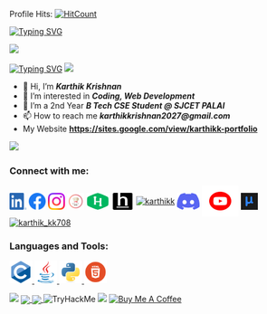 Profile Hits:     [![HitCount](https://hits.dwyl.com/iamkarthik2004/iamkarthik2004.svg?style=flat-square)](http://hits.dwyl.com/iamkarthik2004/iamkarthik2004)



<!---
iamkarthik2004/iamkarthik2004 is a ✨ special ✨ repository because its `README.md` (this file) appears on your GitHub profile.
You can click the Preview link to take a look at your changes.
--->

[![Typing SVG](https://readme-typing-svg.demolab.com?font=Bungee+Spice&size=30&pause=1000&center=true&vCenter=true&width=435&lines=Hi+%F0%9F%91%8B%2C+I'm+KarthiK)](https://git.io/typing-svg)

<!---Light Code--->
<img src="https://user-images.githubusercontent.com/73097560/115834477-dbab4500-a447-11eb-908a-139a6edaec5c.gif"/>

<!---Text Animation--->
<a href="https://git.io/typing-svg"><img src="https://readme-typing-svg.demolab.com?font=Jersey+25+Charted&size=30&pause=1000&color=EBF727&random=false&width=435&lines=Studying+in+SJCET+PALAI.......;CSE+Student+%F0%9F%91%A8%E2%80%8D%F0%9F%92%BB;I+Love+%E2%9D%A4%EF%B8%8F+Programming;Passionate+in+Web++Development" alt="Typing SVG" /></a>
<img src="https://user-images.githubusercontent.com/73097560/115834477-dbab4500-a447-11eb-908a-139a6edaec5c.gif"/>

- 👋 Hi, I’m **_Karthik Krishnan_**
- 👀 I’m interested in _**Coding, Web Development**_
- 🌱 I’m a 2nd Year **_B Tech CSE Student @ SJCET PALAI_**
- 📫 How to reach me **_karthikkrishnan2027@gmail.com_**
- My Website **https://sites.google.com/view/karthikk-portfolio**
<img src="https://user-images.githubusercontent.com/73097560/115834477-dbab4500-a447-11eb-908a-139a6edaec5c.gif"/>

<p align="left">
</p>



<!---Connect With Me Tools--->
<h3 align="left">Connect with me:</h3>
<p align="left">
<a href="https://linkedin.com/in/karthik-krishnan-775682251" target="blank"><img align="center" src="linkedin.png" alt=karthik-krishnan-775682251" height="30" width="30" /></a>
<a href="https://fb.com/Karthik4002KK" target="blank"><img align="center" src="facebook.png" alt="kk4002" height="30" width="30" /></a>
  <a href="https://instagram.com/karthik_kk708" target="blank"><img align="center" src="instagram.png" alt="karthik_kk708" height="30" width="30" /></a>
<a href="https://www.codechef.com/users/karthik_kk2004" target="blank"><img align="center" src="codechef.png" alt="kkarthik" height="30" width="30" /></a>
<a href="https://www.hackerrank.com/karthikkrishna30" target="blank"><img align="center" src="HackerRank_logo.svg" alt="karthikkrishnan" height="30" width="40" /></a>
<a href="https://www.hackerearth.com" target="blank"><img align="center" src="hackerearth-svgrepo-com.svg" alt="@karthikkrishnan2004" height="30" width="40" /></a> 
<a href="https://www.geeksforgeeks.org/user/karthikkriqwlh" target="blank"><img align="center" src="https://upload.wikimedia.org/wikipedia/commons/thumb/4/43/GeeksforGeeks.svg/116px-GeeksforGeeks.svg.png?20200909192408" alt="karthikk" height="30" width="40" /></a>  
<a href="https://discord.gg/karthik_kk708" target="blank"><img align="center" src="Discord-Logo-Color.svg" alt="kk" height="30" width="40" /></a>
<a href="https://www.youtube.com/@Nature_Lens_Crafters" target="blank"><img align="center" src="ytlogo.png" alt="Karthik" height="55" width="65" /></a>
<a href="https://app.mulearn.org/profile/karthikkrishnan@mulearn" target="blank"><img align="center" src="mulearn_logo.png" alt="Karthik" height="30" width="30" /></a>
<a href="https://twitter.com/karthik_kk708" target="blank"><img align="center" src="https://raw.githubusercontent.com/rahuldkjain/github-profile-readme-generator/22064237dce9d9052582c108ace3c161b646dfd9/src/images/icons/Social/twitter.svg" alt="karthik_kk708" height="30" width="40" /></a>


<!---Language Tools--->

<h3 align="left">Languages and Tools:</h3>
<p align="left"> <a href="https://www.cprogramming.com/" target="_blank" rel="noreferrer"> <img src="https://raw.githubusercontent.com/devicons/devicon/master/icons/c/c-original.svg" alt="c" width="40" height="40"/> </a> <a href="https://www.java.com" target="_blank" rel="noreferrer"> <img src="https://raw.githubusercontent.com/devicons/devicon/master/icons/java/java-original.svg" alt="c" width="40" height="40"/> </a> <a href="https://www.python.org" target="_blank" rel="noreferrer"> <img src="https://raw.githubusercontent.com/devicons/devicon/master/icons/python/python-original.svg" alt="python" width="40" height="40"/> </a> 
<a href="[https://www.java.com](https://www.w3schools.com/html/)" target="_blank" rel="noreferrer"> <img src="Html.png" alt="c" width="40" height="40"/> </a></p>

<img src="https://user-images.githubusercontent.com/73097560/115834477-dbab4500-a447-11eb-908a-139a6edaec5c.gif"/>

<!---Github Status--->
<a href="https://github.com/iamkarthik2004/github-readme-stats">
  <img height=150 align="center" src="https://github-readme-stats.vercel.app/api?username=iamkarthik2004&show_icons=true&theme=radical" />
</a>
<a href="https://github.com/iamkarthik2004/convoychat">
  <img height=150 align="center" src="https://github-readme-stats.vercel.app/api/top-langs/?username=iamkarthik2004&langs_count=8" />
</a>


<!---
PIE DIAGRAM
<a href="[https://github.com/iamkarthik2004/convoychat](https://github.com/iamkarthik2004/github-readme-stats)">
  <img height=150 align="center" src="https://github-readme-stats.vercel.app/api/top-langs/?username=iamkarthik2004&layout=donut-vertical" />
</a>
--->



<!---Tryhackme Profile--->
<img src="https://tryhackme-badges.s3.amazonaws.com/karthikkrishnan4.png" alt="TryHackMe">

<img src="https://user-images.githubusercontent.com/73097560/115834477-dbab4500-a447-11eb-908a-139a6edaec5c.gif"/>

<a href="https://buymeacoffee.com/karthikkrishnan24" target="_blank" >
<img  src="https://cdn.buymeacoffee.com/buttons/v2/default-yellow.png" alt="Buy Me A Coffee" style="height: 60px !important;width: 217px !important;align: center !important;" ></a>
